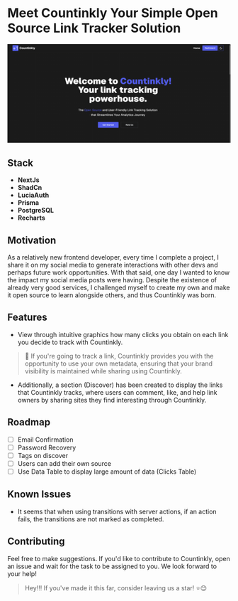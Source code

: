 # Meet Countinkly Your Simple Open Source Link Tracker Solution

![Countinkly snapshot](/public/example.png "Countinkly")

## Stack

- **NextJs**
- **ShadCn**
- **LuciaAuth**
- **Prisma**
- **PostgreSQL**
- **Recharts**

## Motivation

As a relatively new frontend developer, every time I complete a project, I share it on my social media to generate interactions with other devs and perhaps future work opportunities. With that said, one day I wanted to know the impact my social media posts were having. Despite the existence of already very good services, I challenged myself to create my own and make it open source to learn alongside others, and thus Countinkly was born.

## Features

- View through intuitive graphics how many clicks you obtain on each link you decide to track with Countinkly.

> 📝 If you're going to track a link, Countinkly provides you with the opportunity to use your own metadata, ensuring that your brand visibility is maintained while sharing using Countinkly.

- Additionally, a section (Discover) has been created to display the links that Countinkly tracks, where users can comment, like, and help link owners by sharing sites they find interesting through Countinkly.

## Roadmap

- [ ] Email Confirmation
- [ ] Password Recovery
- [ ] Tags on discover
- [ ] Users can add their own source
- [ ] Use Data Table to display large amount of data (Clicks Table)

## Known Issues

- It seems that when using transitions with server actions, if an action fails, the transitions are not marked as completed.
  
## Contributing

Feel free to make suggestions. If you'd like to contribute to Countinkly, open an issue and wait for the task to be assigned to you. We look forward to your help!

> Hey!!! If you've made it this far, consider leaving us a star! ⭐😊